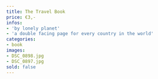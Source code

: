 ```yaml
---
title: The Travel Book
price: €3,-
infos:  
- 'by lonely planet'
- 'a double facing page for every country in the world'
categories:
- book
images:
- DSC_0898.jpg
- DSC_0897.jpg
sold: false
---
```

